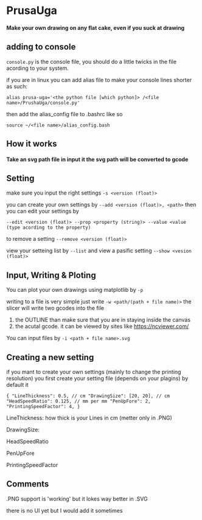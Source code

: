# PrusaUga
#### Make your own drawing on any flat cake, even if you suck at drawing


## adding to console

`console.py` is the console file, you should do a little twicks in the file acording to your system.

if you are in linux you can add alias file to make your console lines shorter as such:

 `alias prusa-uga='<the python file [which python]> /<file name>/PrushaUga/console.py'`

then add the alias_config file to .bashrc like so

`source ~/<file name>/alias_config.bash`

## How it works 

#### Take an svg path file in input it the svg path will be converted to gcode

## Setting

make sure you input the right settings `-s <version (float)>`

you can create your own settings by `--add <version (float)>, <path>` 
then you can edit your settings by 

`--edit <version (float)> --prop <property (string)> --value <value (type acording to the property)`

to remove a setting `--remove <version (float)>`

view your setteing list by `--list` and view a pasific setting `--show <vesion (float)>`

## Input, Writing & Ploting

You can plot your own drawings using matplotlib by `-p`

writing to a file is very simple just write `-w <path/(path + file name)>` the slicer will write two gcodes into the file

1. the OUTLINE than make sure that you are in staying inside the canvas
2. the acutal gcode. it can be viewed by sites like <link>https://ncviewer.com/</link>

You can input files by `-i <path + file name>.svg`

## Creating a new setting 

if you mant to create your own settings (mainly to change the printing resolution) you first create  your setting file (depends on your plagins) by default it 

`{
  "LineThickness": 0.5, // cm
  "DrawingSize": [20, 20], // cm
  "HeadSpeedRatio": 0.125, // mm per mm
  "PenUpFore": 2,
  "PrintingSpeedFactor": 4,
}`

LineThickness: how thick is your Lines in cm (metter only in .PNG)

DrawingSize: 

HeadSpeedRatio

PenUpFore

PrintingSpeedFactor

## Comments

.PNG support is 'working' but it lokes way better in .SVG

there is no UI yet but I would add it sometimes


